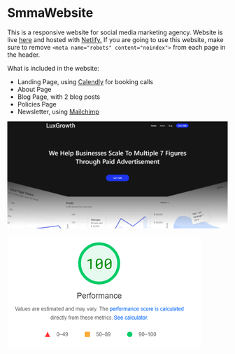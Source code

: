 # SmmaWebsite
This is a responsive website for social media marketing agency. Website is live [here](https://www.luxgrowth.io) and hosted with [Netlify.](https://www.netlify.com/)
If you are going to use this website, make sure to remove `<meta name="robots" content="noindex">` from each page in the header.

What is included in the website:
- Landing Page, using [Calendly](https://calendly.com/) for booking calls
- About Page
- Blog Page, with 2 blog posts
- Policies Page
- Newsletter, using [Mailchimp](https://mailchimp.com/)

![website image](images/image.jpg)

![website image](images/image-2.jpg)

